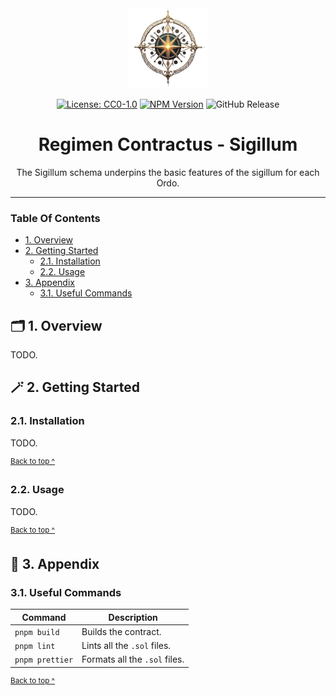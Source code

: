 <div align="center">
  <a href="https://aetherisnova.org" target="_blank">
    <img alt="An ornate golden compass surrounded by orbs" src="docs/images/emblem@128x128.png" height="128" />
  </a>
</div>

<div align="center">

[![License: CC0-1.0](https://img.shields.io/badge/License-CC0_1.0-brightgreen.svg)](./LICENSE)
[![NPM Version](https://img.shields.io/npm/v/%40aetherisnova%2Fsigillum)](https://www.npmjs.com/package/%40aetherisnova/sigillum)
![GitHub Release](https://img.shields.io/github/v/release/aetheris-nova/regimen-contractus?filter=%40aetherisnova%2Fsigillum*)

</div>

<h1 align="center">
  Regimen Contractus - Sigillum
</h1>

<p align="center">
  The Sigillum schema underpins the basic features of the sigillum for each Ordo.
</p>

---

### Table Of Contents

* [1. Overview](#-1-overview)
* [2. Getting Started](#-2-getting-started)
  - [2.1. Installation](#21-installation)
  - [2.2. Usage](#22-usage)
* [3. Appendix](#-3-appendix)
  - [3.1. Useful Commands](#31-useful-commands)

## 🗂️ 1. Overview

TODO.

## 🪄 2. Getting Started

### 2.1. Installation

TODO.

<sup>[Back to top ^][table-of-contents]</sup>

### 2.2. Usage

TODO.

<sup>[Back to top ^][table-of-contents]</sup>

## 📑 3. Appendix

### 3.1. Useful Commands

| Command         | Description                   |
|-----------------|-------------------------------|
| `pnpm build`    | Builds the contract.          |
| `pnpm lint`     | Lints all the `.sol` files.   |
| `pnpm prettier` | Formats all the `.sol` files. |

<sup>[Back to top ^][table-of-contents]</sup>

<!-- links -->
[table-of-contents]: #table-of-contents

